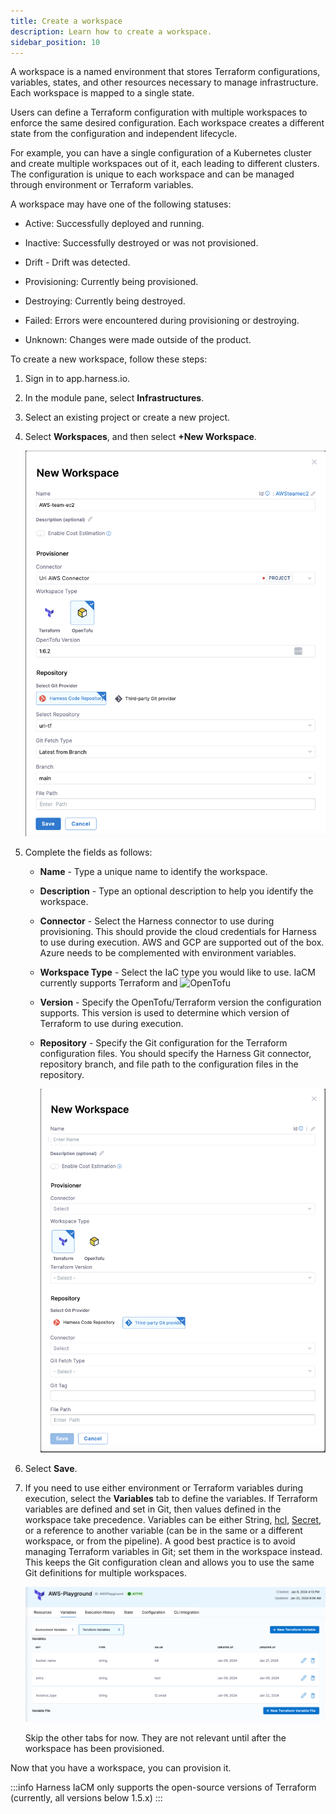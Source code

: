 ```yaml
---
title: Create a workspace
description: Learn how to create a workspace.
sidebar_position: 10
---
```


A workspace is a named environment that stores Terraform configurations, variables, states, and other resources necessary to manage infrastructure. Each workspace is mapped to a single state.

Users can define a Terraform configuration with multiple workspaces to enforce the same desired configuration. Each workspace creates a different state from the configuration and independent lifecycle. 

For example, you can have a single configuration of a Kubernetes cluster and create multiple workspaces out of it, each leading to different clusters. The configuration is unique to each workspace and can be managed through environment or Terraform variables.

A workspace may have one of the following statuses:

* Active: Successfully deployed and running. 

* Inactive: Successfully destroyed or was not provisioned.

* Drift - Drift was detected. 

* Provisioning: Currently being provisioned. 

* Destroying: Currently being destroyed. 

* Failed: Errors were encountered during provisioning or destroying. 

* Unknown: Changes were made outside of the product. 

To create a new workspace, follow these steps:

1. Sign in to app.harness.io.

2. In the module pane, select **Infrastructures**. 

3. Select an existing project or create a new project. 

4. Select **Workspaces**, and then select **+New Workspace**.

    ![Create new workspace](./static/create-workspace.png)

5. Complete the fields as follows:

    * **Name** - Type a unique name to identify the workspace. 
    * **Description** - Type an optional description to help you identify the workspace. 
    * **Connector** - Select the Harness connector to use during provisioning. This should provide the cloud credentials for Harness to use during execution. AWS and GCP are supported out of the box. Azure needs to be complemented with environment variables.
    * **Workspace Type** - Select the IaC type you would like to use. IaCM currently supports Terraform and ![OpenTofu](https://opentofu.org/)
    * **Version** - Specify the OpenTofu/Terraform version the configuration supports. This version is used to determine which version of Terraform to use during execution. 
    * **Repository** - Specify the Git configuration for the Terraform configuration files. You should specify the Harness Git connector, repository branch, and file path to the configuration files in the repository.

        ![Add workspace details](./static/new-workspace.png)

6. Select **Save**. 

7. If you need to use either environment or Terraform variables during execution, select the **Variables** tab to define the variables. If Terraform variables are defined and set in Git, then values defined in the workspace take precedence.
Variables can be either String, [hcl](https://developer.hashicorp.com/terraform/language/syntax/configuration), [Secret](/docs/category/secrets), or a reference to another variable (can be in the same or a different workspace, or from the pipeline).
A good best practice is to avoid managing Terraform variables in Git; set them in the workspace instead. This keeps the Git configuration clean and allows you to use the same Git definitions for multiple workspaces. 

    ![Workspace variables](./static/workspace-variables.png)

    Skip the other tabs for now. They are not relevant until after the workspace has been provisioned. 

Now that you have a workspace, you can provision it. 

:::info
Harness IaCM only supports the open-source versions of Terraform (currently, all versions below 1.5.x)
:::